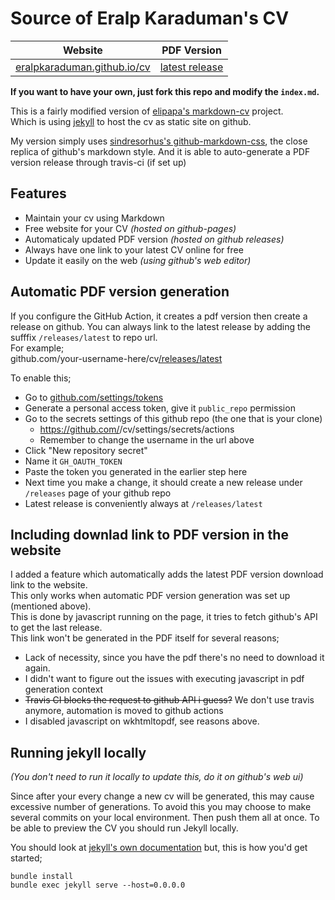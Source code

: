 [eralpkaraduman.github.io/cv]: https://eralpkaraduman.github.io/cv
[latest release]: https://github.com/eralpkaraduman/cv/releases/latest

# Source of Eralp Karaduman's CV

| Website                       | PDF Version      |
|----------------------------   |------------------|
| [eralpkaraduman.github.io/cv] | [latest release] |

**If you want to have your own, just fork this repo and modify the `index.md`.**

This is a fairly modified version of
[elipapa's markdown-cv](http://elipapa.github.io/markdown-cv) project.  
Which is using [jekyll](https://jekyllrb.com) to host the cv as static site on github.

My version simply uses
[sindresorhus's github-markdown-css](https://github.com/sindresorhus/github-markdown-css), the close
replica of github's markdown style. And it is able to auto-generate a PDF version release through travis-ci (if set up)


## Features
- Maintain your cv using Markdown
- Free website for your CV _(hosted on github-pages)_
- Automaticaly updated PDF version _(hosted on github releases)_
- Always have one link to your latest CV online for free
- Update it easily on the web _(using github's web editor)_


## Automatic PDF version generation

If you configure the GitHub Action, it creates a pdf version then create a release on github. You can always link to the latest release by adding the sufffix `/releases/latest` to repo url.  
For example;  
github.com/your-username-here/cv[/releases/latest](https://github.com/eralpkaraduman/cv/releases/latest)

To enable this;  
- Go to [github.com/settings/tokens](https://github.com/settings/tokens)
- Generate a personal access token, give it `public_repo` permission
- Go to the secrets settings of this github repo (the one that is your clone)
  - https://github.com/<your gh username>/cv/settings/secrets/actions
  - Remember to change the username in the url above
- Click "New repository secret" 
- Name it `GH_OAUTH_TOKEN`
- Paste the token you generated in the earlier step here
- Next time you make a change, it should create a new release under `/releases` page of your github repo
- Latest release is conveniently always at `/releases/latest`


## Including downlad link to PDF version in the website

I added a feature which automatically adds the latest PDF version download link to the website.   
This only works when automatic PDF version generation was set up (mentioned above).   
This is done by javascript running on the page, it tries to fetch github's API to get the last release.  
This link won't be generated in the PDF itself for several reasons;  
- Lack of necessity, since you have the pdf there's no need to download it again.
- I didn't want to figure out the issues with executing javascript in pdf generation context
- ~~Travis CI blocks the request to github API i guess?~~ We don't use travis anymore, automation is moved to github actions
- I disabled javascript on wkhtmltopdf, see reasons above.


## Running jekyll locally

*(You don't need to run it locally to update this, do it on github's web ui)*    

Since after your every change a new cv will be generated, this may cause excessive number of generations. To avoid this you may choose to make several commits on your local environment. Then push them all at once. To be able to preview the CV you should run Jekyll locally.

You should look at [jekyll's own documentation](https://jekyllrb.com/docs) but,
this is how you'd get started;  

`bundle install`  
`bundle exec jekyll serve --host=0.0.0.0`
